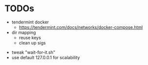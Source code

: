 # TODOs

+ tendermint docker
    * https://tendermint.com/docs/networks/docker-compose.html
+ dir mapping
    + reuse keys
    + clean up sigs
- tweak "wait-for-it.sh"
- use default 127.0.0.1 for scalability